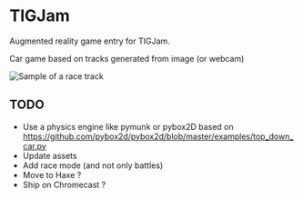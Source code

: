 # TIGJam

Augmented reality game entry for TIGJam.

Car game based on tracks generated from image (or webcam)

![Sample of a race track](http://i.imgur.com/na5Xs.png)

## TODO

* Use a physics engine like pymunk or pybox2D based on https://github.com/pybox2d/pybox2d/blob/master/examples/top_down_car.py
* Update assets
* Add race mode (and not only battles)
* Move to Haxe ?
* Ship on Chromecast ?